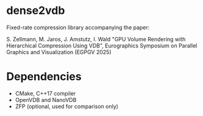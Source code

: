 dense2vdb
=========

Fixed-rate compression library accompanying the paper:

S. Zellmann, M. Jaros, J. Amstutz, I. Wald "GPU Volume Rendering with
Hierarchical Compression Using VDB", Eurographics Symposium on Parallel
Graphics and Visualization (EGPGV 2025)

# Dependencies
- CMake, C++17 compiler
- OpenVDB and NanoVDB
- ZFP (optional, used for comparison only)
